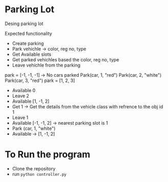 # Parking Lot

Desing parking lot

Expected functionality
* Create parking
* Park vehichle -> color, reg no, type
* Get Available slots
* Get parked vehichles based the color, reg no, type
* Leave vehichle from the parking

park = [-1, -1, -1] -> No cars parked
Park(car, 1, "red")
Park(car, 2, "white")
Park(car, 3, "red")
park = [1, 2, 3]
* Available 0
* Leave 2
* Available [1, -1, 2]
* Get 1 -> Get the details from the vehicle class with refrence to the obj id 1
* Leave 1
* Available [-1, -1, 2] -> nearest parking slot is 1
* Park (car, 1, "white")
* Available -> [1, -1, 2]


# To Run the program
* Clone the repository
* run `python controller.py`